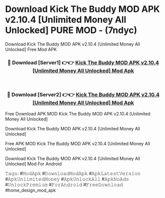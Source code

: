 # Download Kick The Buddy MOD APK v2.10.4 [Unlimited Money All Unlocked] PURE MOD - (7ndyc)
Download Kick The Buddy MOD APK v2.10.4 [Unlimited Money All Unlocked] Free Mod APK

<div align="center">
<h3>🔴 Download [Server1] 👉👉 <a href="https://apk-comot.site?title=Kick_The_Buddy_MOD_APK_v2.10.4_[Unlimited_Money_All_Unlocked]">Kick The Buddy MOD APK v2.10.4 [Unlimited Money All Unlocked] Mod Apk</a></h3><br>

<h3>🔴 Download [Server2] 👉👉 <a href="https://apk-comot.site?title=Kick_The_Buddy_MOD_APK_v2.10.4_[Unlimited_Money_All_Unlocked]">Kick The Buddy MOD APK v2.10.4 [Unlimited Money All Unlocked] Mod Apk</a></h3>
</div>


Free Download APK MOD Kick The Buddy MOD APK v2.10.4 [Unlimited Money All Unlocked]

Download Kick The Buddy MOD APK v2.10.4 [Unlimited Money All Unlocked] 

Free APK MOD Kick The Buddy MOD APK v2.10.4 [Unlimited Money All Unlocked] 

Download Kick The Buddy MOD APK v2.10.4 [Unlimited Money All Unlocked] Mod For Android

𝚃𝚊𝚐𝚜: #𝙼𝚘𝚍𝙰𝚙𝚔 #𝙳𝚘𝚠𝚗𝚕𝚘𝚊𝚍𝙼𝚘𝚍𝙰𝚙𝚔 #𝙰𝚙𝚔𝙻𝚊𝚝𝚎𝚜𝚝𝚅𝚎𝚛𝚜𝚒𝚘𝚗 #𝙰𝚙𝚔𝚄𝚗𝚕𝚒𝚖𝚒𝚝𝚎𝚍𝙼𝚘𝚗𝚎𝚢 #𝙰𝚙𝚔𝚄𝚗𝚕𝚘𝚌𝚔𝙰𝚕𝚕 #𝙰𝚙𝚔𝙽𝚘𝙰𝚍𝚜 #𝚄𝚗𝚕𝚘𝚌𝚔𝙿𝚛𝚎𝚖𝚒𝚞𝚖 #𝙵𝚘𝚛𝙰𝚗𝚍𝚛𝚘𝚒𝚍 #𝙵𝚛𝚎𝚎𝙳𝚘𝚠𝚗𝚕𝚘𝚊𝚍 #home_design_mod_apk